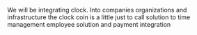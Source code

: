 
We will be integrating clock. Into companies organizations and infrastructure the clock coin is a little just to call solution to time management employee solution and payment integration
